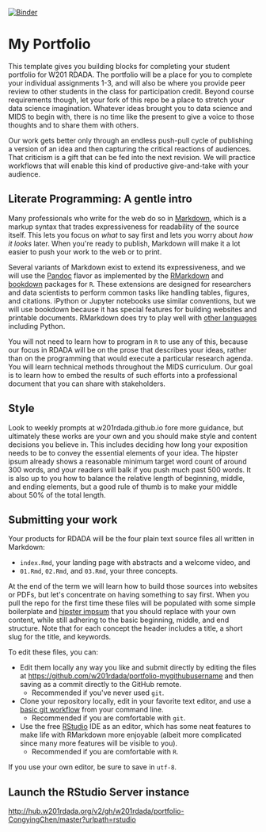 [![Binder](http://hub.w201rdada.org/badge.svg)](http://hub.w201rdada.org/v2/gh/w201rdada/portfolio/master?urlpath=rstudio)

# My Portfolio

This template gives you building blocks for completing your student portfolio for W201 RDADA. The portfolio will be a place for you to complete your individual assignments 1-3, and will also be where you provide peer review to other students in the class for participation credit. Beyond course requirements though, let your fork of this repo be a place to stretch your data science imagination. Whatever ideas brought you to data science and MIDS to begin with, there is no time like the present to give a voice to those thoughts and to share them with others.

Our work gets better only through an endless push-pull cycle of publishing a version of an idea and then capturing the critical reactions of audiences. That criticism is a gift that can be fed into the next revision. We will practice workflows that will enable this kind of productive give-and-take with your audience.

## Literate Programming: A gentle intro

Many professionals who write for the web do so in [Markdown](https://daringfireball.net/projects/markdown/syntax), which is a markup syntax that trades expressiveness for readability of the source itself. This lets you focus on *what* to say first and lets you worry about *how it looks* later. When you're ready to publish, Markdown will make it a lot easier to push your work to the web or to print.

Several variants of Markdown exist to extend its expressiveness, and we will use the [Pandoc](http://pandoc.org/MANUAL.html#pandocs-markdown) flavor as implemented by the [RMarkdown](http://rmarkdown.rstudio.com/) and [bookdown](https://bookdown.org/yihui/bookdown/markdown-syntax.html) packages for `R`. These extensions are designed for researchers and data scientists to perform common tasks like handling tables, figures, and citations. iPython or Jupyter notebooks use similar conventions, but we will use bookdown because it has special features for building websites and printable documents. RMarkdown does try to play well with [other languages](http://rmarkdown.rstudio.com/authoring_knitr_engines.html) including Python.

You will not need to learn how to program in `R` to use any of this, because our focus in RDADA will be on the prose that describes your ideas, rather than on the programming that would execute a particular research agenda. You will learn technical methods throughout the MIDS curriculum. Our goal is to learn how to embed the results of such efforts into a professional document that you can share with stakeholders.

## Style

Look to weekly prompts at w201rdada.github.io fore more guidance, but ultimately these works are your own and you should make style and content decisions you believe in. This includes deciding how long your exposition needs to be to convey the essential elements of your idea. The hipster ipsum already shows a reasonable minimum target word count of around 300 words, and your readers will balk if you push much past 500 words. It is also up to you how to balance the relative length of beginning, middle, and ending elements,  but a good rule of thumb is to make your middle about 50% of the total length.

## Submitting your work

Your products for RDADA will be the four plain text source files all written in Markdown:

* `index.Rmd`, your landing page with abstracts and a welcome video, and
* `01.Rmd`, `02.Rmd`, and `03.Rmd`, your three concepts.

At the end of the term we will learn how to build those sources into websites or PDFs, but let's concentrate on having something to say first. When you pull the repo for the first time these files will be populated with some simple boilerplate and [hipster impsum](https://hipsum.co/) that you should replace with your own content, while still adhering to the basic beginning, middle, and end structure. Note that for each concept the header includes a title, a short slug for the title, and keywords.

To edit these files, you can:

* Edit them locally any way you like and submit directly by editing the files at https://github.com/w201rdada/portfolio-mygithubusername and then saving as a commit directly to the GitHub remote.
  + Recommended if you've never used `git`.
* Clone your repository locally, edit in your favorite text editor, and use a [basic git workflow](http://rogerdudler.github.io/git-guide/) from your command line.
  + Recommended if you are comfortable with `git`.
* Use the free [RStudio](https://www.rstudio.com/products/rstudio/) IDE as an editor, which has some neat features to make life with RMarkdown more enjoyable (albeit more complicated since many more features will be visible to you).
  + Recommended if you are comfortable with `R`.

If you use your own editor, be sure to save in `utf-8`.

## Launch the RStudio Server instance
http://hub.w201rdada.org/v2/gh/w201rdada/portfolio-CongyingChen/master?urlpath=rstudio

